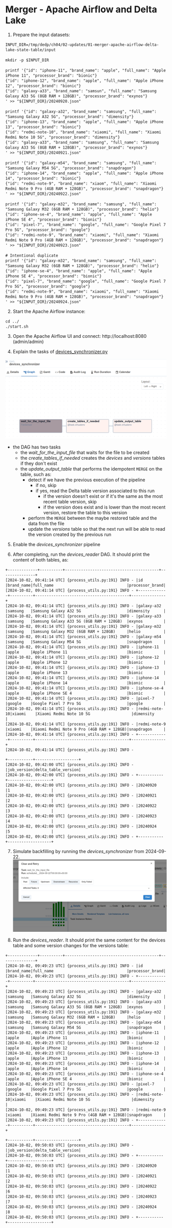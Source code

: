 # Merger - Apache Airflow and Delta Lake


1. Prepare the input datasets:
```
INPUT_DIR=/tmp/dedp/ch04/02-updates/01-merger-apache-airflow-delta-lake-state-table/input

mkdir -p $INPUT_DIR

printf '{"id": "iphone-11", "brand_name": "apple", "full_name": "Apple iPhone 11", "processor_brand": "bionic"}
{"id": "iphone-12", "brand_name": "apple", "full_name": "Apple iPhone 12", "processor_brand": "bionic"}
{"id": "galaxy-a33", "brand_name": "samsun", "full_name": "Samsung Galaxy A33 5G (8GB RAM + 128GB)", "processor_brand": "exynos"}
' >> "${INPUT_DIR}/20240920.json"

printf '{"id": "galaxy-a32", "brand_name": "samsung", "full_name": "Samsung Galaxy A32 5G", "processor_brand": "dimensity"}
{"id": "iphone-13", "brand_name": "apple", "full_name": "Apple iPhone 13", "processor_brand": "bionic"}
{"id": "redmi-note-10", "brand_name": "xiaomi", "full_name": "Xiaomi Redmi Note 10 5G", "processor_brand": "dimensity"}
{"id": "galaxy-a33", "brand_name": "samsung", "full_name": "Samsung Galaxy A33 5G (8GB RAM + 128GB)", "processor_brand": "exynos"}
' >> "${INPUT_DIR}/20240921.json"

printf '{"id": "galaxy-m54", "brand_name": "samsung", "full_name": "Samsung Galaxy M54 5G", "processor_brand": "snapdragon"}
{"id": "iphone-14", "brand_name": "apple", "full_name": "Apple iPhone 14", "processor_brand": "bionic"}
{"id": "redmi-note-9", "brand_name": "xiaom", "full_name": "Xiaomi Redmi Note 9 Pro (4GB RAM + 128GB)", "processor_brand": "snapdragon"}
' >> "${INPUT_DIR}/20240922.json"

printf '{"id": "galaxy-m32", "brand_name": "samsung", "full_name": "Samsung Galaxy M32 (6GB RAM + 128GB)", "processor_brand": "helio"}
{"id": "iphone-se-4", "brand_name": "apple", "full_name": "Apple iPhone SE 4", "processor_brand": "bionic"}
{"id": "pixel-7", "brand_name": "google", "full_name": "Google Pixel 7 Pro 5G", "processor_brand": "google"}
{"id": "redmi-note-9", "brand_name": "xiaomi", "full_name": "Xiaomi Redmi Note 9 Pro (4GB RAM + 128GB)", "processor_brand": "snapdragon"}
' >> "${INPUT_DIR}/20240923.json"

# Intentional duplicate
printf '{"id": "galaxy-m32", "brand_name": "samsung", "full_name": "Samsung Galaxy M32 (6GB RAM + 128GB)", "processor_brand": "helio"}
{"id": "iphone-se-4", "brand_name": "apple", "full_name": "Apple iPhone SE 4", "processor_brand": "bionic"}
{"id": "pixel-7", "brand_name": "google", "full_name": "Google Pixel 7 Pro 5G", "processor_brand": "google"}
{"id": "redmi-note-9", "brand_name": "xiaomi", "full_name": "Xiaomi Redmi Note 9 Pro (4GB RAM + 128GB)", "processor_brand": "snapdragon"}
' >> "${INPUT_DIR}/20240924.json"
```

2. Start the Apache Airflow instance:
```
cd ../
./start.sh
```

3. Open the Apache Airflow UI and connect: http://localhost:8080 (admin/admin)

4. Explain the tasks of [devices_synchronizer.py](dags/devices_synchronizer.py)

![dag_tasks.png](assets/dag_tasks.png)

* the DAG has two tasks 
  * the _wait_for_the_input_file_ that waits for the file to be created
  * the _create_tables_if_needed_ creates the _devices_ and _versions_ tables if they don't exist
  * the _update_output_table_ that performs the idempotent `MERGE` on the table, such as:
    * detect if we have the previous execution of the pipeline
      * if no, skip
      * if yes, read the Delta table version associated to this run
        * if the version doesn't exist or if it's the same as the most recent table version, skip
        * if the version does exist and is lower than the most recent version, restore the table to this version
    * perform the `MERGE` between the maybe restored table and the data from the file
    * update the _versions_ table so that the next run will be able to read the version created by the previous run

5. Enable the _devices_synchronizer_ pipeline

6. After completing, run the _devices_reader_ DAG. It should print
the content of both tables, as:
```
+-------------+----------+-----------------------------------------+---------------+
[2024-10-02, 09:41:14 UTC] {process_utils.py:191} INFO - |id           |brand_name|full_name                                |processor_brand|
[2024-10-02, 09:41:14 UTC] {process_utils.py:191} INFO - +-------------+----------+-----------------------------------------+---------------+
[2024-10-02, 09:41:14 UTC] {process_utils.py:191} INFO - |galaxy-a32   |samsung   |Samsung Galaxy A32 5G                    |dimensity      |
[2024-10-02, 09:41:14 UTC] {process_utils.py:191} INFO - |galaxy-a33   |samsung   |Samsung Galaxy A33 5G (8GB RAM + 128GB)  |exynos         |
[2024-10-02, 09:41:14 UTC] {process_utils.py:191} INFO - |galaxy-m32   |samsung   |Samsung Galaxy M32 (6GB RAM + 128GB)     |helio          |
[2024-10-02, 09:41:14 UTC] {process_utils.py:191} INFO - |galaxy-m54   |samsung   |Samsung Galaxy M54 5G                    |snapdragon     |
[2024-10-02, 09:41:14 UTC] {process_utils.py:191} INFO - |iphone-11    |apple     |Apple iPhone 11                          |bionic         |
[2024-10-02, 09:41:14 UTC] {process_utils.py:191} INFO - |iphone-12    |apple     |Apple iPhone 12                          |bionic         |
[2024-10-02, 09:41:14 UTC] {process_utils.py:191} INFO - |iphone-13    |apple     |Apple iPhone 13                          |bionic         |
[2024-10-02, 09:41:14 UTC] {process_utils.py:191} INFO - |iphone-14    |apple     |Apple iPhone 14                          |bionic         |
[2024-10-02, 09:41:14 UTC] {process_utils.py:191} INFO - |iphone-se-4  |apple     |Apple iPhone SE 4                        |bionic         |
[2024-10-02, 09:41:14 UTC] {process_utils.py:191} INFO - |pixel-7      |google    |Google Pixel 7 Pro 5G                    |google         |
[2024-10-02, 09:41:14 UTC] {process_utils.py:191} INFO - |redmi-note-10|xiaomi    |Xiaomi Redmi Note 10 5G                  |dimensity      |
[2024-10-02, 09:41:14 UTC] {process_utils.py:191} INFO - |redmi-note-9 |xiaomi    |Xiaomi Redmi Note 9 Pro (4GB RAM + 128GB)|snapdragon     |
[2024-10-02, 09:41:14 UTC] {process_utils.py:191} INFO - +-------------+----------+-----------------------------------------+---------------+
[2024-10-02, 09:41:14 UTC] {process_utils.py:191} INFO - 
```

```
+-----------+-------------------+
[2024-10-02, 09:42:00 UTC] {process_utils.py:191} INFO - |job_version|delta_table_version|
[2024-10-02, 09:42:00 UTC] {process_utils.py:191} INFO - +-----------+-------------------+
[2024-10-02, 09:42:00 UTC] {process_utils.py:191} INFO - |20240920   |1                  |
[2024-10-02, 09:42:00 UTC] {process_utils.py:191} INFO - |20240921   |2                  |
[2024-10-02, 09:42:00 UTC] {process_utils.py:191} INFO - |20240922   |3                  |
[2024-10-02, 09:42:00 UTC] {process_utils.py:191} INFO - |20240923   |4                  |
[2024-10-02, 09:42:00 UTC] {process_utils.py:191} INFO - |20240924   |5                  |
[2024-10-02, 09:42:00 UTC] {process_utils.py:191} INFO - +-----------+-------------------+
```

7. Simulate backfilling by running the _devices_synchronizer_ from 2024-09-22.
![clear_tasks.png](assets/clear_tasks.png)

8. Run the _devices_reader_. It should print the same content for the devices table and some version changes for the 
versions table:
```
+-------------+----------+-----------------------------------------+---------------+
[2024-10-02, 09:49:23 UTC] {process_utils.py:191} INFO - |id           |brand_name|full_name                                |processor_brand|
[2024-10-02, 09:49:23 UTC] {process_utils.py:191} INFO - +-------------+----------+-----------------------------------------+---------------+
[2024-10-02, 09:49:23 UTC] {process_utils.py:191} INFO - |galaxy-a32   |samsung   |Samsung Galaxy A32 5G                    |dimensity      |
[2024-10-02, 09:49:23 UTC] {process_utils.py:191} INFO - |galaxy-a33   |samsung   |Samsung Galaxy A33 5G (8GB RAM + 128GB)  |exynos         |
[2024-10-02, 09:49:23 UTC] {process_utils.py:191} INFO - |galaxy-m32   |samsung   |Samsung Galaxy M32 (6GB RAM + 128GB)     |helio          |
[2024-10-02, 09:49:23 UTC] {process_utils.py:191} INFO - |galaxy-m54   |samsung   |Samsung Galaxy M54 5G                    |snapdragon     |
[2024-10-02, 09:49:23 UTC] {process_utils.py:191} INFO - |iphone-11    |apple     |Apple iPhone 11                          |bionic         |
[2024-10-02, 09:49:23 UTC] {process_utils.py:191} INFO - |iphone-12    |apple     |Apple iPhone 12                          |bionic         |
[2024-10-02, 09:49:23 UTC] {process_utils.py:191} INFO - |iphone-13    |apple     |Apple iPhone 13                          |bionic         |
[2024-10-02, 09:49:23 UTC] {process_utils.py:191} INFO - |iphone-14    |apple     |Apple iPhone 14                          |bionic         |
[2024-10-02, 09:49:23 UTC] {process_utils.py:191} INFO - |iphone-se-4  |apple     |Apple iPhone SE 4                        |bionic         |
[2024-10-02, 09:49:23 UTC] {process_utils.py:191} INFO - |pixel-7      |google    |Google Pixel 7 Pro 5G                    |google         |
[2024-10-02, 09:49:23 UTC] {process_utils.py:191} INFO - |redmi-note-10|xiaomi    |Xiaomi Redmi Note 10 5G                  |dimensity      |
[2024-10-02, 09:49:23 UTC] {process_utils.py:191} INFO - |redmi-note-9 |xiaomi    |Xiaomi Redmi Note 9 Pro (4GB RAM + 128GB)|snapdragon     |
[2024-10-02, 09:49:23 UTC] {process_utils.py:191} INFO - +-------------+----------+-----------------------------------------+---------------+
```


```
+-----------+-------------------+
[2024-10-02, 09:50:03 UTC] {process_utils.py:191} INFO - |job_version|delta_table_version|
[2024-10-02, 09:50:03 UTC] {process_utils.py:191} INFO - +-----------+-------------------+
[2024-10-02, 09:50:03 UTC] {process_utils.py:191} INFO - |20240920   |1                  |
[2024-10-02, 09:50:03 UTC] {process_utils.py:191} INFO - |20240921   |2                  |
[2024-10-02, 09:50:03 UTC] {process_utils.py:191} INFO - |20240922   |6                  |
[2024-10-02, 09:50:03 UTC] {process_utils.py:191} INFO - |20240923   |7                  |
[2024-10-02, 09:50:03 UTC] {process_utils.py:191} INFO - |20240924   |8                  |
[2024-10-02, 09:50:03 UTC] {process_utils.py:191} INFO - +-----------+-------------------+
```